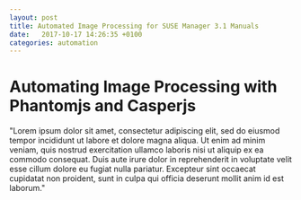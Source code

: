 ```yaml
---
layout: post
title: Automated Image Processing for SUSE Manager 3.1 Manuals
date:   2017-10-17 14:26:35 +0100
categories: automation
---
```



# Automating Image Processing with Phantomjs and Casperjs

 
"Lorem ipsum dolor sit amet, consectetur adipiscing elit, sed do eiusmod tempor incididunt ut labore et dolore magna aliqua. Ut enim ad minim veniam, quis nostrud exercitation ullamco laboris nisi ut aliquip ex ea commodo consequat. Duis aute irure dolor in reprehenderit in voluptate velit esse cillum dolore eu fugiat nulla pariatur. Excepteur sint occaecat cupidatat non proident, sunt in culpa qui officia deserunt mollit anim id est laborum."